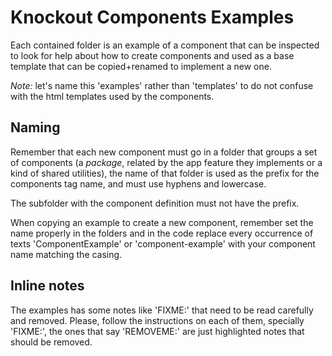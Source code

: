 # Knockout Components Examples
Each contained folder is an example of a component that can be inspected to look
for help about how to create components and used as a base template that can
be copied+renamed to implement a new one.

*Note:* let's name this 'examples' rather than 'templates' to do not confuse
with the html templates used by the components.

## Naming
Remember that each new component must go in a folder that groups
a set of components (a *package*, related by the app feature they implements or
a kind of shared utilities), the name of that folder is used as the prefix
for the components tag name, and must use hyphens and lowercase.

The subfolder with the component definition must not have the prefix.

When copying an example to create a new component, remember set the name
properly in the folders and in the code replace every
occurrence of texts 'ComponentExample' or 'component-example' with your
component name matching the casing.

## Inline notes
The examples has some notes like 'FIXME:' that need to be read carefully and
removed. Please, follow the instructions on each of them, specially 'FIXME:',
the ones that say 'REMOVEME:' are just highlighted notes that should be removed.
